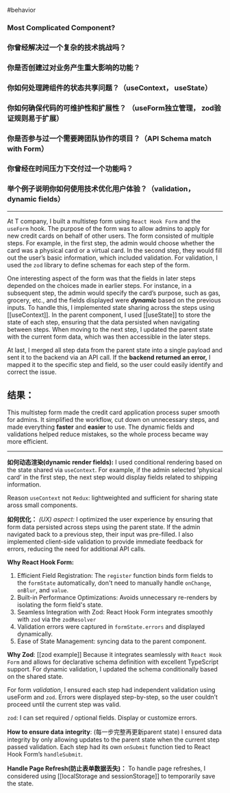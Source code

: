 
#behavior
### Most Complicated Component?
### 你曾经解决过一个复杂的技术挑战吗？
### 你是否创建过对业务产生重大影响的功能？
### 你如何处理跨组件的状态共享问题？（useContext， useState）
### 你如何确保代码的可维护性和扩展性？ （useForm独立管理， zod验证规则易于扩展）
### 你是否参与过一个需要跨团队协作的项目？（API Schema match with Form）
### 你曾经在时间压力下交付过一个功能吗？
### 举个例子说明你如何使用技术优化用户体验？（validation， dynamic fields）
---

At T company, I built a multistep form using `React Hook Form` and the `useForm` hook. The purpose of the form was to allow admins to apply for new credit cards on behalf of other users. The form consisted of multiple steps. For example, in the first step, the admin would choose whether the card was a physical card or a virtual card. In the second step, they would fill out the user’s basic information, which included validation. For validation, I used the `zod` library to define schemas for each step of the form.

One interesting aspect of the form was that the fields in later steps depended on the choices made in earlier steps. For instance, in a subsequent step, the admin would specify the card’s purpose, such as gas, grocery, etc., and the fields displayed were _**dynamic**_ based on the previous inputs. To handle this, I implemented state sharing across the steps using [[useContext]]. In the parent component, I used [[useState]] to store the state of each step, ensuring that the data persisted when navigating between steps. When moving to the next step, I updated the parent state with the current form data, which was then accessible in the later steps.

At last, I merged all step data from the parent state into a single payload and sent it to the backend via an API call. If the **backend returned an error,** I mapped it to the specific step and field, so the user could easily identify and correct the issue.

## 结果：
This multistep form made the credit card application process super smooth for admins. It simplified the workflow, cut down on unnecessary steps, and made everything **faster** and **easier** to use. The dynamic fields and validations helped reduce mistakes, so the whole process became way more efficient.

---

**如何动态渲染(dynamic render fields):**
I used conditional rendering based on the state shared via `useContext`. For example, if the admin selected ‘physical card’ in the first step, the next step would display fields related to shipping information.

Reason `useContext` not `Redux`: lightweighted and sufficient for sharing state aross small components.

**如何优化：**
_(UX) aspect:_
I optimized the user experience by ensuring that form data persisted across steps using the parent state. If the admin navigated back to a previous step, their input was pre-filled. I also implemented client-side validation to provide immediate feedback for errors, reducing the need for additional API calls.

**Why React Hook Form:**
1. Efficient Field Registration: The `register` function binds form fields to the `formState` automatically, don't need to manually handle `onChange`, `onBlur`, and `value`.
2. Built-in Performance Optimizations: Avoids unnecessary re-renders by isolating the form field's state.
3. Seamless Integration with Zod: React Hook Form integrates smoothly with `zod` via the `zodResolver`
4. Validation errors were captured in `formState.errors` and displayed dynamically.
5. Ease of State Management: syncing data to the parent component.

**Why Zod**: 
[[zod example]]
Because it integrates seamlessly with `React Hook Form` and allows for declarative schema definition with excellent TypeScript support. For dynamic validation, I updated the schema conditionally based on the shared state.

For form *validation*, I ensured each step had independent validation using useForm and `zod`. Errors were displayed step-by-step, so the user couldn’t proceed until the current step was valid.

`zod`: I can set required / optional fields.  Display or customize errors.

**How to ensure data** **integrity**: (每一步完整再更新parent state)
I ensured data integrity by only allowing updates to the parent state when the current step passed validation. Each step had its own `onSubmit` function tied to React Hook Form’s `handleSubmit`.

**Handle Page Refresh(防止表单数据丢失)：**
To handle page refreshes, I considered using [[localStorage and sessionStorage]] to temporarily save the state.
